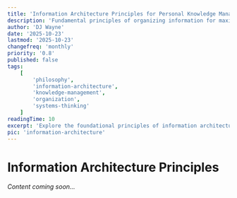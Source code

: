 ```yaml
---
title: 'Information Architecture Principles for Personal Knowledge Management'
description: 'Fundamental principles of organizing information for maximum utility. How to structure your personal knowledge system for clarity and retrieval.'
author: 'DJ Wayne'
date: '2025-10-23'
lastmod: '2025-10-23'
changefreq: 'monthly'
priority: '0.8'
published: false
tags:
    [
        'philosophy',
        'information-architecture',
        'knowledge-management',
        'organization',
        'systems-thinking'
    ]
readingTime: 10
excerpt: 'Explore the foundational principles of information architecture applied to personal productivity. Learn how to organize knowledge for maximum utility and minimal friction.'
pic: 'information-architecture'
---
```


# Information Architecture Principles

_Content coming soon..._
